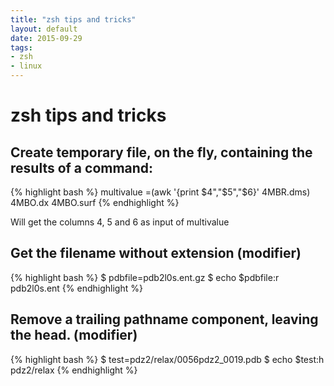 ```yaml
---
title: "zsh tips and tricks"
layout: default
date: 2015-09-29
tags:
- zsh
- linux
---
```


# zsh tips and tricks

## Create temporary file, on the fly, containing the results of a command:

{% highlight bash %}
multivalue =(awk '{print $4","$5","$6}' 4MBR.dms) 4MBO.dx 4MBO.surf
{% endhighlight %}

Will get the columns 4, 5 and 6 as input of multivalue

## Get the filename without extension (modifier)

{% highlight bash %}
$ pdbfile=pdb2l0s.ent.gz
$ echo $pdbfile:r
pdb2l0s.ent
{% endhighlight %}

## Remove a trailing pathname component, leaving the head. (modifier)

{% highlight bash %}
$ test=pdz2/relax/0056pdz2_0019.pdb
$ echo $test:h
pdz2/relax
{% endhighlight %}
